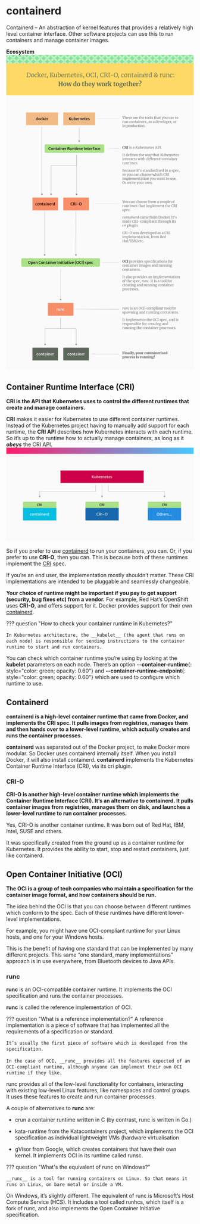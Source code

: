# containerd

Containerd – An abstraction of kernel features that provides a relatively high level container interface. Other software projects can use this to run containers and manage container images.

__Ecosystem__
![Ecosystem](../../assets/images/Ecosystem.png "Ecosystem")

## Container Runtime Interface (CRI)

__CRI is the API that Kubernetes uses to control the different runtimes that create and manage containers.__

__CRI__ makes it easier for Kubernetes to use different container runtimes. Instead of the Kubernetes project having to manually add support for each runtime, the __CRI API__ describes how Kubernetes interacts with each runtime. So it’s up to the runtime how to actually manage containers, as long as it __*obeys*__ the CRI API.
![CRI](../../assets/images/CRI.png "CRI")

So if you prefer to use [containerd](#containerd) to run your containers, you can. Or, if you prefer to use __CRI-O__, then you can. This is because both of these runtimes implement the [CRI](#container-runtime-interface-cri) spec.

If you’re an end user, the implementation mostly shouldn’t matter. These CRI implementations are intended to be pluggable and seamlessly changeable.

__Your choice of runtime might be important if you pay to get support (security, bug fixes etc) from a vendor.__
For example, Red Hat’s OpenShift uses __CRI-O__, and offers support for it. Docker provides support for their own [containerd](#containerd).

<!-- <details>
<summary>How to check your container runtime in Kubernetes</summary>
In Kubernetes architecture, the kubelet (the agent that runs on each node) is responsible for sending instructions to the container runtime to start and run containers.

You can check which container runtime you’re using by looking at the kubelet parameters on each node. There’s an option --container-runtime and --container-runtime-endpoint which are used to configure which runtime to use.
</details> -->

??? question "How to check your container runtime in Kubernetes?"

    In Kubernetes architecture, the __kubelet__ (the agent that runs on each node) is responsible for sending instructions to the container runtime to start and run containers.

You can check which container runtime you’re using by looking at the __kubelet__ parameters on each node. There’s an option **--container-runtime**{: style="color: green; opacity: 0.60"} and **--container-runtime-endpoint**{: style="color: green; opacity: 0.60"} which are used to configure which runtime to use.

## Containerd

__containerd is a high-level container runtime that came from Docker, and implements the CRI spec. It pulls images from registries, manages them and then hands over to a lower-level runtime, which actually creates and runs the container processes.__

__containerd__ was separated out of the Docker project, to make Docker more modular.
 So Docker uses containerd internally itself. When you install Docker, it will also install containerd.
__containerd__ implements the Kubernetes Container Runtime Interface (CRI), via its cri plugin.

### CRI-O

__CRI-O is another high-level container runtime which implements the Container Runtime Interface (CRI). It’s an alternative to containerd. It pulls container images from registries, manages them on disk, and launches a lower-level runtime to run container processes.__

Yes, CRI-O is another container runtime. It was born out of Red Hat, IBM, Intel, SUSE and others.

It was specifically created from the ground up as a container runtime for Kubernetes. It provides the ability to start, stop and restart containers, just like containerd.

## Open Container Initiative (OCI)

__The OCI is a group of tech companies who maintain a specification for the container image format, and how containers should be run.__

The idea behind the OCI is that you can choose between different runtimes which conform to the spec. Each of these runtimes have different lower-level implementations.

For example, you might have one OCI-compliant runtime for your Linux hosts, and one for your Windows hosts.

This is the benefit of having one standard that can be implemented by many different projects. This same “one standard, many implementations” approach is in use everywhere, from Bluetooth devices to Java APIs.

### runc

__runc__ is an OCI-compatible container runtime. It implements the OCI specification and runs the container processes.

__runc__ is called the reference implementation of OCI.

??? question "What is a reference implementation?"
    A reference implementation is a piece of software that has implemented all the requirements of a specification or standard.

    It’s usually the first piece of software which is developed from the specification.

    In the case of OCI, __runc__ provides all the features expected of an OCI-compliant runtime, although anyone can implement their own OCI runtime if they like.

runc provides all of the low-level functionality for containers, interacting with existing low-level Linux features, like namespaces and control groups. It uses these features to create and run container processes.

A couple of alternatives to __runc__ are:

- crun a container runtime written in C (by contrast, runc is written in Go.)

- kata-runtime from the Katacontainers project, which implements the OCI specification as individual lightweight VMs (hardware virtualisation

- gVisor from Google, which creates containers that have their own kernel. It implements OCI in its runtime called runsc.

??? question "What's the equivalent of runc on Windows?"

    __runc__ is a tool for running containers on Linux. So that means it runs on Linux, on bare metal or inside a VM.

On Windows, it’s slightly different. The equivalent of runc is Microsoft’s Host Compute Service (HCS). It includes a tool called runhcs, which itself is a fork of runc, and also implements the Open Container Initiative specification.
